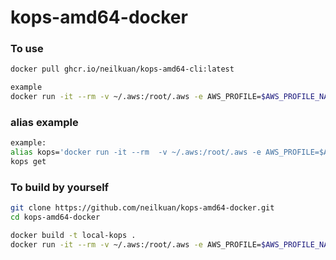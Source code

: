 # kops-amd64-docker

### To use
```bash
docker pull ghcr.io/neilkuan/kops-amd64-cli:latest

example 
docker run -it --rm -v ~/.aws:/root/.aws -e AWS_PROFILE=$AWS_PROFILE_NAME ghcr.io/neilkuan/kops-amd64-cli:latest kops
```

### alias example
```bash
example:
alias kops='docker run -it --rm  -v ~/.aws:/root/.aws -e AWS_PROFILE=$AWS_PROFILE_NAME ghcr.io/neilkuan/kops-amd64-cli:latest kops'
kops get
```


### To build by yourself
```bash
git clone https://github.com/neilkuan/kops-amd64-docker.git
cd kops-amd64-docker

docker build -t local-kops .
docker run -it --rm -v ~/.aws:/root/.aws -e AWS_PROFILE=$AWS_PROFILE_NAME ghcr.io/neilkuan/kops-amd64-cli:latest kops
```
